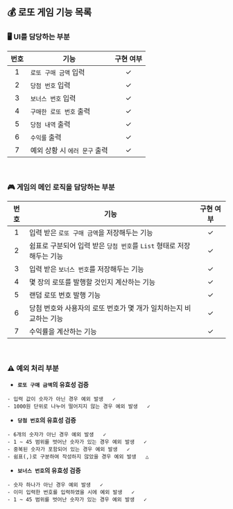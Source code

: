 ## 💰 로또 게임 기능 목록

### 🖥 UI를 담당하는 부분
| 번호  | 기능                    | 구현 여부 |
|:---:|-----------------------|:-----:|
|  1  | ```로또 구매 금액``` 입력     |   ✓   |
|  2  | ```당첨 번호``` 입력        |✓|
|  3  | ```보너스 번호``` 입력       |✓|
|  4  | ```구매한 로또 번호``` 출력    |✓|
|  5  | ```당첨 내역``` 출력        |✓|
|  6  | ```수익률``` 출력          |✓|
|  7  | 예외 상황 시 ```에러 문구``` 출력 |✓|  
  
<br/>

### 🎮 게임의 메인 로직을 담당하는 부분
| 번호  | 기능                                                  |구현 여부|
|:---:|-----------------------------------------------------|:---:|
|  1  | 입력 받은 ```로또 구매 금액```을 저장해두는 기능                      |  ✓  |
|  2  | 쉼표로 구분되어 입력 받은 ```당첨 번호```를 ```List``` 형태로 저장해두는 기능 |✓|
|  3  | 입력 받은 ```보너스 번호```를 저장해두는 기능                        |✓|
|  4  | 몇 장의 로또를 발행할 것인지 계산하는 기능                            |  ✓  |
|  5  | 랜덤 로또 번호 발행 기능                                      |  ✓  |
|  6  | 당첨 번호와 사용자의 로또 번호가 몇 개가 일치하는지 비교하는 기능               |✓|
|  7  | 수익률을 계산하는 기능                                        |✓|

<br/>

### ⚠️ 예외 처리 부분

- **```로또 구매 금액```의 유효성 검증**
```
- 입력 값이 숫자가 아닌 경우 예외 발생   ✓
- 1000원 단위로 나누어 떨어지지 않는 경우 예외 발생   ✓
```

- **```당첨 번호```의 유효성 검증**
```
- 6개의 숫자가 아닌 경우 예외 발생   ✓
- 1 ~ 45 범위를 벗어난 숫자가 있는 경우 예외 발생   ✓  
- 중복된 숫자가 포함되어 있는 경우 예외 발생   ✓    
- 쉼표(,)로 구분하여 작성하지 않았을 경우 예외 발생   △  
```

- **```보너스 번호```의 유효성 검증**
```
- 숫자 하나가 아닌 경우 예외 발생   ✓
- 이미 입력한 번호를 입력하였을 시에 예외 발생   ✓  
- 1 ~ 45 범위를 벗어난 숫자가 있는 경우 예외 발생   ✓ 
```

